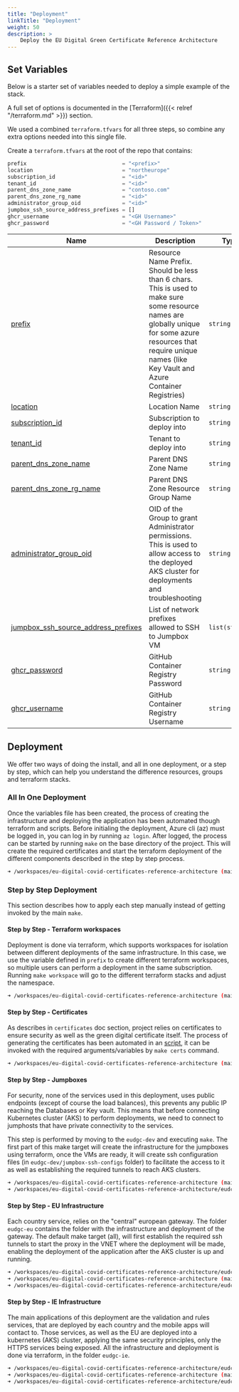 ```yaml
---
title: "Deployment"
linkTitle: "Deployment"
weight: 50
description: >
    Deploy the EU Digital Green Certificate Reference Architecture
---
```


## Set Variables

Below is a starter set of variables needed to deploy a simple example of the stack.

A full set of options is documented in the [Terraform]({{< relref "/terraform.md" >}}) section.

We used a combined `terraform.tfvars` for all three steps, so combine any extra options needed into this single file.

Create a `terraform.tfvars` at the root of the repo that contains:

```terraform
prefix                              = "<prefix>"
location                            = "northeurope"
subscription_id                     = "<id>"
tenant_id                           = "<id>"
parent_dns_zone_name                = "contoso.com"
parent_dns_zone_rg_name             = "<id>"
administrator_group_oid             = "<id>"
jumpbox_ssh_source_address_prefixes = []
ghcr_username                       = "<GH Username>"
ghcr_password                       = "<GH Password / Token>"
```


| Name | Description | Type | Default | Required |
|------|-------------|------|---------|:--------:|
| <a name="input_prefix"></a> [prefix](#input\_prefix) | Resource Name Prefix. Should be less than 6 chars. This is used to make sure some resource names are globally unique for some azure resources that require unique names (like Key Vault and Azure Container Registries) | `string` | `""` | no |
| <a name="input_location"></a> [location](#input\_location) | Location Name | `string` | n/a | yes |
| <a name="input_subscription_id"></a> [subscription\_id](#input\_subscription\_id) | Subscription to deploy into | `string` | n/a | yes |
| <a name="input_tenant_id"></a> [tenant\_id](#input\_tenant\_id) | Tenant to deploy into | `string` | n/a | yes |
| <a name="input_parent_dns_zone_name"></a> [parent\_dns\_zone\_name](#input\_parent\_dns\_zone\_name) | Parent DNS Zone Name | `string` | n/a | yes |
| <a name="input_parent_dns_zone_rg_name"></a> [parent\_dns\_zone\_rg\_name](#input\_parent\_dns\_zone\_rg\_name) | Parent DNS Zone Resource Group Name | `string` | n/a | yes |
| <a name="input_administrator_group_oid"></a> [administrator\_group\_oid](#input\_administrator\_group\_oid) | OID of the Group to grant Administrator permissions. This is used to allow access to the deployed AKS cluster for deployments and troubleshooting | `string` | n/a | yes |
| <a name="input_jumpbox_ssh_source_address_prefixes"></a> [jumpbox\_ssh\_source\_address\_prefixes](#input\_jumpbox\_ssh\_source\_address\_prefixes) | List of network prefixes allowed to SSH to Jumpbox VM | `list(string)` | `[]` | no |
| <a name="input_ghcr_password"></a> [ghcr\_password](#input\_ghcr\_password) | GitHub Container Registry Password | `string` | n/a | yes |
| <a name="input_ghcr_username"></a> [ghcr\_username](#input\_ghcr\_username) | GitHub Container Registry Username | `string` | n/a | yes |

## Deployment

We offer two ways of doing the install, and all in one deployment, or a step by step, which can help you understand the difference
resources, groups and terraform stacks.
### All In One Deployment

Once the variables file has been created, the process of creating the infrastructure and deploying the application has been automated though terraform and scripts. Before initialing the deployment, Azure cli (az) must be logged in, you can log in by running `az login`.
After logged, the process can be started by running `make` on the base directory of the project. This will create the required certificates and start the terraform deployment of the different components described in the step by step process.

```bash
➜ /workspaces/eu-digital-covid-certificates-reference-architecture (main) $ make
```

### Step by Step Deployment

This section describes how to apply each step manually instead of getting invoked by the main `make`.

#### Step by Step - Terraform workspaces

Deployment is done via terraform, which supports workspaces for isolation between different deployments of the same infrastructure. In this case, we use the variable defined in `prefix` to create different terraform workspaces, so multiple users can perform a deployment in the same subscription. Running `make workspace` will go to the different terraform stacks and adjust the namespace.

```bash
➜ /workspaces/eu-digital-covid-certificates-reference-architecture (main) $ make workspace
```

#### Step by Step - Certificates

As describes in `certificates` doc section, project relies on certificates to ensure security as well as the green digital certificate itself.
The process of generating the certificates has been automated in an [script](scripts/generate-certs.sh), it can be invoked with the required arguments/variables by `make certs` command.

```bash
➜ /workspaces/eu-digital-covid-certificates-reference-architecture (main) $ make certs
```

#### Step by Step - Jumpboxes

For security, none of the services used in this deployment, uses public endpoints (except of course the load balances), this prevents any public IP reaching the Databases or Key vault. This means that before connecting Kubernetes cluster (AKS) to perform deployments, we need to connect to jumphosts that have private connectivity to the services.

This step is performed by moving to the `eudgc-dev` and executing `make`. The first part of this make target will create the infrastructure for the jumpboxes using terraform, once the VMs are ready, it will create ssh configuration files (in `eudgc-dev/jumpbox-ssh-configs` folder) to facilitate the access to it as well as establishing the required tunnels to reach AKS clusters.

```bash
➜ /workspaces/eu-digital-covid-certificates-reference-architecture (main) $ cd eudcc-dev/
➜ /workspaces/eu-digital-covid-certificates-reference-architecture/eudcc-dev (main) $ make
```

#### Step by Step - EU Infrastructure

Each country service, relies on the "central" european gateway. The folder `eudgc-eu` contains the folder with the infrastructure and deployment of the gateway. The default make target (all), will first establish the required ssh tunnels to start the proxy in the VNET where the deployment will be made, enabling the deployment of the application after the AKS cluster is up and running.

```bash
➜ /workspaces/eu-digital-covid-certificates-reference-architecture/eudcc-dev (main) $ cd ../
➜ /workspaces/eu-digital-covid-certificates-reference-architecture (main) $ cd eudcc-eu/
➜ /workspaces/eu-digital-covid-certificates-reference-architecture/eudcc-eu (main) $ make
```

#### Step by Step - IE Infrastructure

The main applications of this deployment are the validation and rules services, that are deployed by each country and the mobile apps will contact to. Those services, as well as the EU are deployed into a kubernetes (AKS) cluster, applying the same security principles, only the HTTPS services being exposed. All the infrastructure and deployment is done via terraform, in the folder `eudgc-ie`.

```bash
➜ /workspaces/eu-digital-covid-certificates-reference-architecture/eudcc-eu (main) $ cd ../
➜ /workspaces/eu-digital-covid-certificates-reference-architecture (main) $ cd eudcc-ie/
➜ /workspaces/eu-digital-covid-certificates-reference-architecture/eudcc-ie (main) $ make
```
